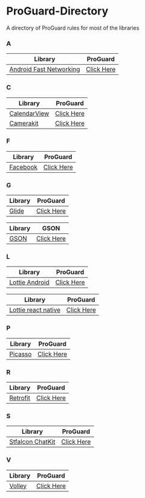 # ProGuard-Directory 
A directory of ProGuard rules for most of the libraries

### A
| Library | ProGuard |
|--|--|
[Android Fast Networking](https://github.com/amitshekhariitbhu/Fast-Android-Networking)|[Click Here](https://github.com/amitshekhariitbhu/Fast-Android-Networking/blob/2a72ef2694c55d8391c553400c0ae54c9d7e5038/android-networking/proguard-rules.pro)

### C
| Library | ProGuard |
|--|--|
[CalendarView](https://github.com/huanghaibin-dev/CalendarView)|[Click Here](https://github.com/huanghaibin-dev/CalendarView#proguard-rules)
[Camerakit](https://github.com/CameraKit/camerakit-android)|[Click Here](https://github.com/CameraKit/camerakit-android#proguard)

### F
| Library | ProGuard |
|--|--|
[Facebook](https://github.com/facebook/facebook-android-sdk) | [Click Here](https://github.com/facebook/facebook-android-sdk/blob/master/facebook-login/proguard-rules.pro)

### G
| Library | ProGuard |
|--|--|
[Glide](https://github.com/bumptech/glide)|[Click Here](https://github.com/bumptech/glide/blob/10acc31a16b4c1b5684f69e8de3117371dfa77a8/library/proguard-rules.txt)

| Library | GSON |
|--|--|
[GSON](https://github.com/google/gson)|[Click Here](https://github.com/google/gson/blob/main/examples/android-proguard-example/proguard.cfg)

### L
| Library | ProGuard |
|--|--|
[Lottie Android](https://github.com/airbnb/lottie-android)|[Click Here](https://github.com/airbnb/lottie-android/blob/master/sample/proguard-multidex-rules.pro)


| Library | ProGuard |
|--|--|
[Lottie react native](https://github.com/lottie-react-native/lottie-react-native)|[Click Here](https://github.com/lottie-react-native/lottie-react-native/blob/master/example/android/app/proguard-rules.pro)

### P
| Library | ProGuard |
|--|--|
[Picasso](https://github.com/square/picasso)|[Click Here](https://github.com/square/picasso/blob/master/picasso/consumer-proguard-rules.txt)

### R
| Library | ProGuard |
|--|--|
[Retrofit](https://github.com/square/retrofit)|[Click Here](https://github.com/square/retrofit/blob/master/retrofit/src/main/resources/META-INF/proguard/retrofit2.pro)

### S
| Library | ProGuard |
|--|--|
[Stfalcon ChatKit](https://github.com/stfalcon-studio/ChatKit)|[Click Here](https://github.com/stfalcon-studio/ChatKit/blob/master/sample/proguard-rules.pro)


### V
| Library | ProGuard |
|--|--|
[Volley](https://github.com/google/volley)|[Click Here](https://github.com/google/volley/blob/master/core/consumer-proguard-rules.pro)
